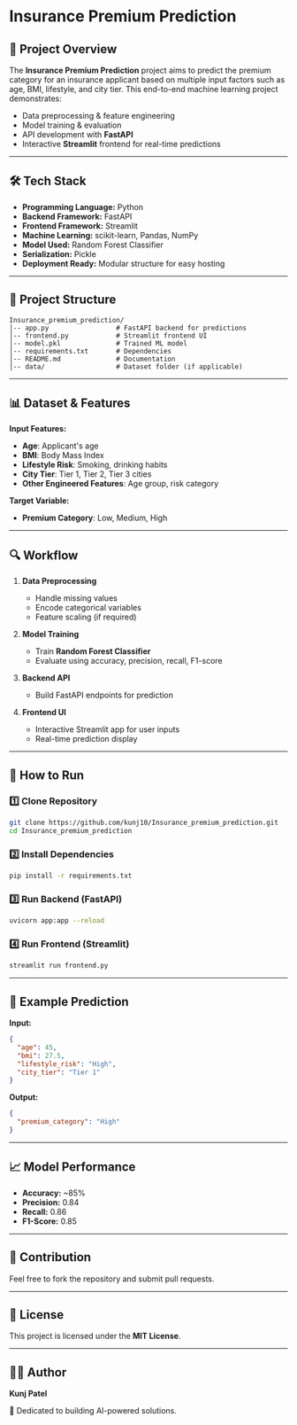 # Insurance Premium Prediction

## 📌 Project Overview

The **Insurance Premium Prediction** project aims to predict the premium category for an insurance applicant based on multiple input factors such as age, BMI, lifestyle, and city tier. This end-to-end machine learning project demonstrates:

* Data preprocessing & feature engineering
* Model training & evaluation
* API development with **FastAPI**
* Interactive **Streamlit** frontend for real-time predictions

---

## 🛠 Tech Stack

* **Programming Language:** Python
* **Backend Framework:** FastAPI
* **Frontend Framework:** Streamlit
* **Machine Learning:** scikit-learn, Pandas, NumPy
* **Model Used:** Random Forest Classifier
* **Serialization:** Pickle
* **Deployment Ready:** Modular structure for easy hosting

---

## 📂 Project Structure

```
Insurance_premium_prediction/
│-- app.py                 # FastAPI backend for predictions
│-- frontend.py            # Streamlit frontend UI
│-- model.pkl              # Trained ML model
│-- requirements.txt       # Dependencies
│-- README.md              # Documentation
│-- data/                  # Dataset folder (if applicable)
```

---

## 📊 Dataset & Features

**Input Features:**

* **Age**: Applicant's age
* **BMI**: Body Mass Index
* **Lifestyle Risk**: Smoking, drinking habits
* **City Tier**: Tier 1, Tier 2, Tier 3 cities
* **Other Engineered Features**: Age group, risk category

**Target Variable:**

* **Premium Category**: Low, Medium, High

---

## 🔍 Workflow

1. **Data Preprocessing**

   * Handle missing values
   * Encode categorical variables
   * Feature scaling (if required)

2. **Model Training**

   * Train **Random Forest Classifier**
   * Evaluate using accuracy, precision, recall, F1-score

3. **Backend API**

   * Build FastAPI endpoints for prediction

4. **Frontend UI**

   * Interactive Streamlit app for user inputs
   * Real-time prediction display

---

## 🚀 How to Run

### 1️⃣ Clone Repository

```bash
git clone https://github.com/kunj10/Insurance_premium_prediction.git
cd Insurance_premium_prediction
```

### 2️⃣ Install Dependencies

```bash
pip install -r requirements.txt
```

### 3️⃣ Run Backend (FastAPI)

```bash
uvicorn app:app --reload
```

### 4️⃣ Run Frontend (Streamlit)

```bash
streamlit run frontend.py
```

---

## 📌 Example Prediction

**Input:**

```json
{
  "age": 45,
  "bmi": 27.5,
  "lifestyle_risk": "High",
  "city_tier": "Tier 1"
}
```

**Output:**

```json
{
  "premium_category": "High"
}
```

---

## 📈 Model Performance

* **Accuracy:** \~85%
* **Precision:** 0.84
* **Recall:** 0.86
* **F1-Score:** 0.85

---

## 🤝 Contribution

Feel free to fork the repository and submit pull requests.

---

## 📜 License

This project is licensed under the **MIT License**.

---

## 👨‍💻 Author

**Kunj Patel**

🚀 Dedicated to building AI-powered solutions.
